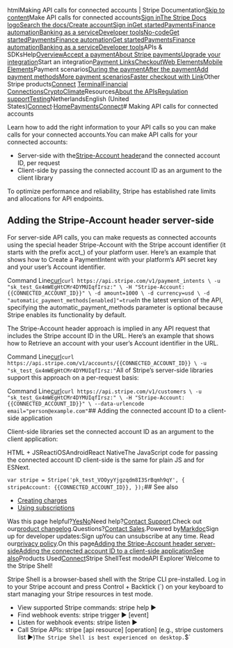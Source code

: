 htmlMaking API calls for connected accounts | Stripe Documentation[Skip to content](#main-content)Make API calls for connected accounts[Sign in](https://dashboard.stripe.com/login?redirect=https%3A%2F%2Fdocs.stripe.com%2Fconnect%2Fauthentication)[The Stripe Docs logo](/)[Search the docs/](#)[Create account](https://dashboard.stripe.com/register/connect)[Sign in](https://dashboard.stripe.com/login?redirect=https%3A%2F%2Fdocs.stripe.com%2Fconnect%2Fauthentication)[Get started](/get-started)[Payments](/payments)[Finance automation](/finance-automation)[Banking as a service](/financial-services)[Developer tools](/development)[No-code](/no-code)[Get started](/get-started)[Payments](/payments)[Finance automation](/finance-automation)[](#)[Get started](/get-started)[Payments](/payments)[Finance automation](/finance-automation)[Banking as a service](/financial-services)[Developer tools](/development)[](#)APIs & SDKsHelp[Overview](/docs/payments)[Accept a payment](#)[About Stripe payments](#)[Upgrade your integration](/docs/payments/upgrades)Start an integration[Payment Links](#)[Checkout](#)[Web Elements](#)[Mobile Elements](#)Payment scenarios[During the payment](#)[After the payment](#)[Add payment methods](#)[More payment scenarios](#)[Faster checkout with Link](#)Other Stripe products[Connect](#)
[Terminal](#)[Financial Connections](#)[Crypto](#)[Climate](#)Resources[About the APIs](#)[Regulation support](#)[Testing](/docs/testing)NetherlandsEnglish (United States)[](#)[](#)[Connect](/connect)·[Home](/docs)[Payments](/docs/payments)[Connect](/docs/connect)# Making API calls for connected accounts

Learn how to add the right information to your API calls so you can make calls for your connected accounts.You can make API calls for your connected accounts:

- Server-side with the[Stripe-Account header](#stripe-account-header)and the connected account ID, per request
- Client-side by passing the connected account ID as an argument to the client library

To optimize performance and reliability, Stripe has established rate limits and allocations for API endpoints.

## Adding the Stripe-Account header server-side

For server-side API calls, you can make requests as connected accounts using the special header Stripe-Account with the Stripe account identifier (it starts with the prefix acct_) of your platform user. Here’s an example that shows how to Create a PaymentIntent with your platform’s API secret key and your user’s Account identifier.

Command Line[curl](#)`curl https://api.stripe.com/v1/payment_intents \
  -u "sk_test_Gx4mWEgHtCMr4DYMUIqfIrsz:" \
  -H "Stripe-Account: {{CONNECTED_ACCOUNT_ID}}" \
  -d amount=1000 \
  -d currency=usd \
  -d "automatic_payment_methods[enabled]"=true`In the latest version of the API, specifying the automatic_payment_methods parameter is optional because Stripe enables its functionality by default.

The Stripe-Account header approach is implied in any API request that includes the Stripe account ID in the URL. Here’s an example that shows how to Retrieve an account with your user’s Account identifier in the URL.

Command Line[curl](#)`curl https://api.stripe.com/v1/accounts/{{CONNECTED_ACCOUNT_ID}} \
  -u "sk_test_Gx4mWEgHtCMr4DYMUIqfIrsz:"`All of Stripe’s server-side libraries support this approach on a per-request basis:

Command Line[curl](#)`curl https://api.stripe.com/v1/customers \
  -u "sk_test_Gx4mWEgHtCMr4DYMUIqfIrsz:" \
  -H "Stripe-Account: {{CONNECTED_ACCOUNT_ID}}" \
  --data-urlencode email="person@example.com"`## Adding the connected account ID to a client-side application

Client-side libraries set the connected account ID as an argument to the client application:

HTML + JSReactiOSAndroidReact NativeThe JavaScript code for passing the connected account ID client-side is the same for plain JS and for ESNext.

`var stripe = Stripe('pk_test_VOOyyYjgzqdm8I3SrBqmh9qY', {
  stripeAccount: {{CONNECTED_ACCOUNT_ID}},
});`## See also

- [Creating charges](/connect/charges)
- [Using subscriptions](/connect/subscriptions)

Was this page helpful?[Yes](#)[No](#)Need help?[Contact Support](https://support.stripe.com/).Check out our[product changelog](https://stripe.com/blog/changelog).Questions?[Contact Sales](https://stripe.com/contact/sales).Powered by[Markdoc](https://markdoc.dev)Sign up for developer updates:Sign upYou can unsubscribe at any time. Read our[privacy policy](https://stripe.com/privacy).On this page[Adding the Stripe-Account header server-side](#stripe-account-header)[Adding the connected account ID to a client-side application](#adding-the-connected-account-id-to-a-client-side-application)[See also](#see-also)Products Used[Connect](/connect)Stripe ShellTest modeAPI Explorer[](https://stripe.com/docs/stripe-cli#install)`Welcome to the Stripe Shell!

Stripe Shell is a browser-based shell with the Stripe CLI pre-installed. Log in to your
Stripe account and press Control + Backtick (`) on your keyboard to start managing your Stripe
resources in test mode.

- View supported Stripe commands: stripe help ▶️
- Find webhook events: stripe trigger ▶️ [event]
- Listen for webhook events: stripe listen ▶
- Call Stripe APIs: stripe [api resource] [operation] (e.g., stripe customers list ▶️)`The Stripe Shell is best experienced on desktop.`$`